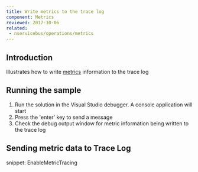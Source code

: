 ```yaml
---
title: Write metrics to the trace log
component: Metrics
reviewed: 2017-10-06
related:
 - nservicebus/operations/metrics
---
```



## Introduction

Illustrates how to write [metrics](/nservicebus/operations/metrics.md) information to the trace log


## Running the sample

1. Run the solution in the Visual Studio debugger. A console application will start
2. Press the 'enter' key to send a message
3. Check the debug output window for metric information being written to the trace log


## Sending metric data to Trace Log

snippet: EnableMetricTracing